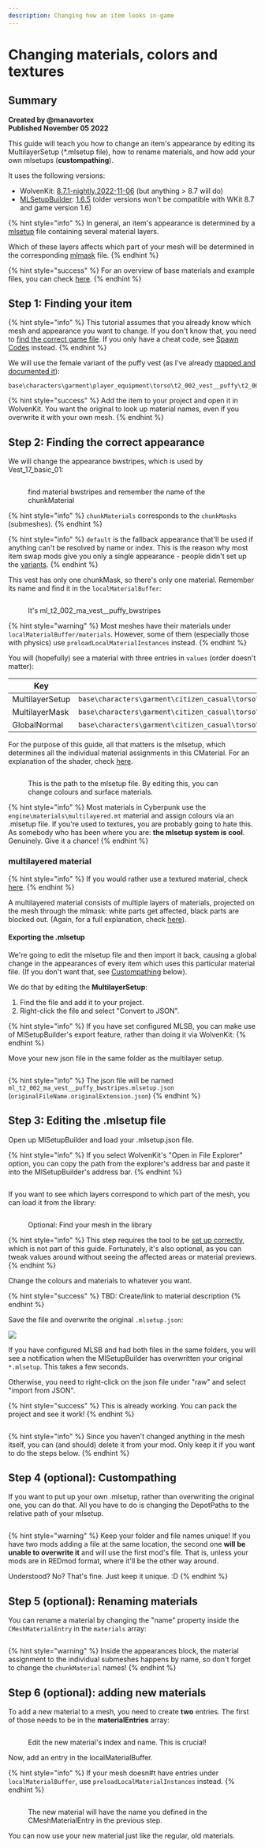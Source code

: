 ```yaml
---
description: Changing how an item looks in-game
---
```


# Changing materials, colors and textures

## Summary <a href="#summary" id="summary"></a>

**Created by @manavortex**\
**Published November 05 2022**

This guide will teach you how to change an item's appearance by editing its MultilayerSetup (\*.mlsetup file), how to rename materials, and how add your own mlsetups (**custompathing**).

It uses the following versions:

* WolvenKit: [8.7.1-nightly.2022-11-06](https://github.com/WolvenKit/WolvenKit/compare/8.7.1-nightly.2022-11-05...8.7.1-nightly.2022-11-06) (but anything > 8.7 will do)
* [MLSetupBuilder](../../../modding-know-how/modding-tools/mlsetup-builder.md): [1.6.5](https://github.com/Neurolinked/MlsetupBuilder) (older versions won't be compatible with WKit 8.7 and game version 1.6)

{% hint style="info" %}
In general, an item's appearance is determined by a [mlsetup](../../../modding-know-how/modding-cyberpunk-2077/materials-how-to-configure-them/multilayered.md#what-is-the-mlsetup) file containing several material layers.&#x20;

Which of these layers affects which part of your mesh will be determined in the corresponding [mlmask](../../../modding-know-how/modding-cyberpunk-2077/materials-how-to-configure-them/multilayered.md#what-is-the-mlmask) file.
{% endhint %}

{% hint style="success" %}
For an overview of base materials and example files, you can check [here](../../../modding-know-how/references-lists-and-overviews/cheat-sheet-materials.md).
{% endhint %}

## **Step 1: Finding your item**

{% hint style="info" %}
This tutorial assumes that you already know which mesh and appearance you want to change. If you don't know that, you need to [find the correct game file](replace-a-player-item-with-an-npc-item.md#summary). If you only have a cheat code, see [Spawn Codes](../../../modding-know-how/references-lists-and-overviews/equipment/spawn-codes-baseids-hashes.md#the-.app) instead.
{% endhint %}

We will use the female variant of the puffy vest (as I've already [mapped and documented it](../../../modding-know-how/references-lists-and-overviews/equipment/variants-and-appearances.md#reinforced-puffer-vest-4-variants)):

```
base\characters\garment\player_equipment\torso\t2_002_vest__puffy\t2_002_pwa_vest__puffy.mesh
```

{% hint style="success" %}
Add the item to your project and open it in WolvenKit. You want the original to look up material names, even if you overwrite it with your own mesh.
{% endhint %}

## Step 2: Finding the correct appearance

We will change the appearance bwstripes, which is used by Vest\_17\_basic\_01:

<figure><img src="../../../.gitbook/assets/image (25).png" alt=""><figcaption><p>find material bwstripes and remember the name of the chunkMaterial</p></figcaption></figure>

{% hint style="info" %}
`chunkMaterials` corresponds to the `chunkMasks` (submeshes).&#x20;
{% endhint %}

{% hint style="info" %}
`default` is the fallback appearance that'll be used if anything can't be resolved by name or index. This is the reason why most item swap mods give you only a single appearance - people didn't set up the [variants](replace-a-player-item-with-an-npc-item.md).
{% endhint %}

This vest has only one chunkMask, so there's only one material. Remember its name and find it in the `localMaterialBuffer`:

<figure><img src="../../../.gitbook/assets/image (3).png" alt=""><figcaption><p>It's ml_t2_002_ma_vest__puffy_bwstripes</p></figcaption></figure>

{% hint style="warning" %}
Most meshes have their materials under `localMaterialBuffer/materials`. However, some of them (especially those with physics) use `preloadLocalMaterialInstances` instead.
{% endhint %}

You will (hopefully) see a material with three entries in `values` (order doesn't matter):

| Key             | Value (DepotPath)                                                                                                     |
| --------------- | --------------------------------------------------------------------------------------------------------------------- |
| MultilayerSetup | `base\characters\garment\citizen_casual\torso\t2_002_vest__puffy\textures\ml_t2_002_ma_vest__puffy_bwstripes.mlsetup` |
| MultilayerMask  | `base\characters\garment\citizen_casual\torso\t2_002_vest__puffy\textures\ml_t2_002_ma_vest__puffy_default.mlmask`    |
| GlobalNormal    | `base\characters\garment\citizen_casual\torso\t2_002_vest__puffy\textures\t2_002_ma_vest__puffy_n01.xbm`              |

For the purpose of this guide, all that matters is the mlsetup, which determines all the individual material assignments in this CMaterial. For an explanation of the shader, check [here](../../../modding-know-how/modding-cyberpunk-2077/materials-how-to-configure-them/multilayered.md).

<figure><img src="../../../.gitbook/assets/image (14) (1).png" alt=""><figcaption><p>This is the path to the mlsetup file. By editing this, you can change colours and surface materials.</p></figcaption></figure>

{% hint style="info" %}
Most materials in Cyberpunk use the `engine\materials\multilayered.mt` material and assign colours via an .mlsetup file. If you're used to textures, you are probably going to hate this. As somebody who has been where you are: **the mlsetup system is cool**. Genuinely. Give it a chance!&#x20;
{% endhint %}

### multilayered material&#x20;

{% hint style="info" %}
If you would rather use a textured material, check [here](changing-materials-colors-and-textures.md#other-materials-textured).
{% endhint %}

A multilayered material consists of multiple layers of materials, projected on the mesh through the mlmask: white parts get affected, black parts are blocked out. (Again, for a full explanation, check [here](../../../modding-know-how/modding-cyberpunk-2077/materials-how-to-configure-them/multilayered.md)).&#x20;

#### Exporting the .mlsetup

We're going to edit the mlsetup file and then import it back, causing a global change in the appearances of every item which uses this particular material file. (If you don't want that, see [Custompathing](changing-materials-colors-and-textures.md#step-4-optional-custompathing) below).

We do that by editing the **MultilayerSetup**:

1. Find the file and add it to your project.
2. Right-click the file and select "Convert to JSON".

{% hint style="info" %}
If you have set configured MLSB, you can make use of MlSetupBuilder's export feature, rather than doing it via WolvenKit:
{% endhint %}

Move your new json file in the same folder as the multilayer setup.&#x20;

<figure><img src="../../../.gitbook/assets/image (22) (1).png" alt=""><figcaption></figcaption></figure>

{% hint style="info" %}
The json file will be named `ml_t2_002_ma_vest__puffy_bwstripes.mlsetup.json` (`originalFileName.originalExtension.json`)&#x20;
{% endhint %}

## Step 3: Editing the .mlsetup file

Open up MlSetupBuilder and load your .mlsetup.json file.

{% hint style="info" %}
If you select WolvenKit's "Open in File Explorer" option, you can copy the path from the explorer's address bar and paste it into the MlSetupBuilder's address bar.
{% endhint %}

<figure><img src="../../../.gitbook/assets/image (18).png" alt=""><figcaption></figcaption></figure>

If you want to see which layers correspond to which part of the mesh, you can load it from the library:

<figure><img src="https://i.imgur.com/nNmwlBD.png" alt=""><figcaption><p>Optional: Find your mesh in the library</p></figcaption></figure>

{% hint style="info" %}
This step requires the tool to be [set up correctly](../../../modding-know-how/modding-tools/mlsetup-builder.md), which is not part of this guide. Fortunately, it's also optional, as you can tweak values around without seeing the affected areas or material previews.
{% endhint %}

Change the colours and materials to whatever you want.

{% hint style="success" %}
TBD: Create/link to material description
{% endhint %}

Save the file and overwrite the original `.mlsetup.json`:

![](<../../../.gitbook/assets/image (11) (1).png>)

If you have configured MLSB and had both files in the same folders, you will see a notification when the MlSetupBuilder has overwritten your original `*.mlsetup`. This takes a few seconds.

Otherwise, you need to right-click on the json file under "raw" and select "import from JSON".

{% hint style="success" %}
This is already working. You can pack the project and see it work!
{% endhint %}

<figure><img src="../../../.gitbook/assets/image (1) (3).png" alt=""><figcaption></figcaption></figure>

{% hint style="info" %}
Since you haven't changed anything in the mesh itself, you can (and should) delete it from your mod. Only keep it if you want to do the steps below.
{% endhint %}

## Step 4 (optional): Custompathing

If you want to put up your own .mlsetup, rather than overwriting the original one, you can do that. All you have to do is changing the DepotPaths to the relative path of your mlsetup.

<figure><img src="../../../.gitbook/assets/image (7) (1).png" alt=""><figcaption></figcaption></figure>

{% hint style="warning" %}
Keep your folder and file names unique! If you have two mods adding a file at the same location, the second one **will be unable to overwrite it** and will use the first mod's file. That is, unless your mods are in REDmod format, where it'll be the other way around.&#x20;

Understood? No? That's fine. Just keep it unique. :D
{% endhint %}

## Step 5 (optional): Renaming materials

You can rename a material by changing the "name" property inside the `CMeshMaterialEntry` in the `materials` array:&#x20;

<figure><img src="../../../.gitbook/assets/image (4).png" alt=""><figcaption></figcaption></figure>

{% hint style="warning" %}
Inside the appearances block, the material assignment to the individual submeshes happens by name, so don't forget to change the `chunkMaterial` names!
{% endhint %}

## Step 6 (optional): adding new materials

To add a new material to a mesh, you need to create **two** entries. The first of those needs to be in the **materialEntries** array:

<figure><img src="../../../.gitbook/assets/item_appearance_add_name_step_1.png" alt=""><figcaption><p>Edit the new material's index and name. This is crucial!</p></figcaption></figure>

Now, add an entry in the localMaterialBuffer.

{% hint style="info" %}
If your mesh doesn#t have entries under `localMaterialBuffer`, use `preloadLocalMaterialInstances`  instead.
{% endhint %}

<figure><img src="../../../.gitbook/assets/editing_material_adding_entry (2).png" alt=""><figcaption><p>The new material will have the name you defined in the CMeshMaterialEntry in the previous step.</p></figcaption></figure>

You can now use your new material just like the regular, old materials.
